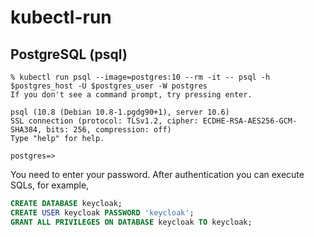 # kubectl-run

## PostgreSQL (psql)

```
% kubectl run psql --image=postgres:10 --rm -it -- psql -h $postgres_host -U $postgres_user -W postgres
If you don't see a command prompt, try pressing enter.

psql (10.8 (Debian 10.8-1.pgdg90+1), server 10.6)
SSL connection (protocol: TLSv1.2, cipher: ECDHE-RSA-AES256-GCM-SHA384, bits: 256, compression: off)
Type "help" for help.

postgres=> 
```

You need to enter your password. After authentication you can execute SQLs, for example,

```sql
CREATE DATABASE keycloak;
CREATE USER keycloak PASSWORD 'keycloak';
GRANT ALL PRIVILEGES ON DATABASE keycloak TO keycloak;
```
